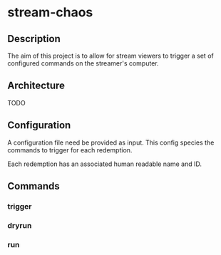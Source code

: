 # stream-chaos

## Description
The aim of this project is to allow for stream viewers to trigger a set of configured commands on the streamer's computer.

## Architecture
TODO

## Configuration
A configuration file need be provided as input. This config species the commands to trigger for each redemption.

Each redemption has an associated human readable name and ID.

## Commands
### trigger

### dryrun

### run

